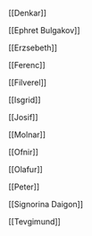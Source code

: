 [[Denkar]]

[[Ephret Bulgakov]]

[[Erzsebeth]]

[[Ferenc]]

[[Filverel]]

[[Isgrid]]

[[Josif]]

[[Molnar]]

[[Ofnir]]

[[Olafur]]

[[Peter]]

[[Signorina Daigon]]

[[Tevgimund]]
